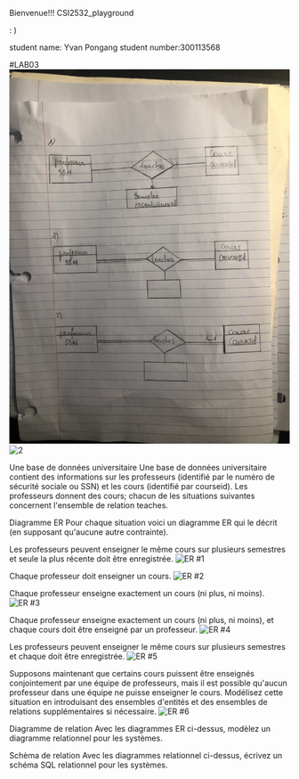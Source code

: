 Bienvenue!!! CSI2532_playground 

 : )

student name:  Yvan Pongang
student number:300113568

#LAB03
![1](IMG-1016.jpg)
![2](https://github.com/yvan04/csi2532_playground/tree/lab03/IMG-1017.jpg)

Une base de données universitaire
Une base de données universitaire contient des informations sur les professeurs (identifié par le numéro de sécurité sociale ou SSN) et les cours (identifié par courseid). Les professeurs donnent des cours; chacun de les situations suivantes concernent l'ensemble de relation teaches.

Diagramme ER
Pour chaque situation voici un diagramme ER qui le décrit (en supposant qu'aucune autre contrainte).

Les professeurs peuvent enseigner le même cours sur plusieurs semestres et seule la plus récente doit être enregistrée.
![ER #1](https://github.com/yvan04/csi2532_playground/tree/lab04/assets/er_01.png)

Chaque professeur doit enseigner un cours.
![ER #2](https://github.com/yvan04/csi2532_playground/tree/lab04/assets/er_02.png)

Chaque professeur enseigne exactement un cours (ni plus, ni moins).
![ER #3](https://github.com/yvan04/csi2532_playground/tree/lab04/assets/er_03.png)

Chaque professeur enseigne exactement un cours (ni plus, ni moins), et chaque cours doit être enseigné par un professeur.
![ER #4](https://github.com/yvan04/csi2532_playground/tree/lab04/assets/er_04.png)

Les professeurs peuvent enseigner le même cours sur plusieurs semestres et chaque doit être enregistrée.
![ER #5](https://github.com/yvan04/csi2532_playground/tree/lab04/assets/er_05.png)

Supposons maintenant que certains cours puissent être enseignés conjointement par une équipe de professeurs, mais il est possible qu'aucun professeur dans une équipe ne puisse enseigner le cours. Modélisez cette situation en introduisant des ensembles d'entités et des ensembles de relations supplémentaires si nécessaire.
![ER #6](https://github.com/yvan04/csi2532_playground/tree/lab04/assets/er_06.png)

Diagramme de relation
Avec les diagrammes ER ci-dessus, modèlez un diagramme relationnel pour les systèmes.

Schèma de relation
Avec les diagrammes relationnel ci-dessus, écrivez un schéma SQL relationnel pour les systèmes.
